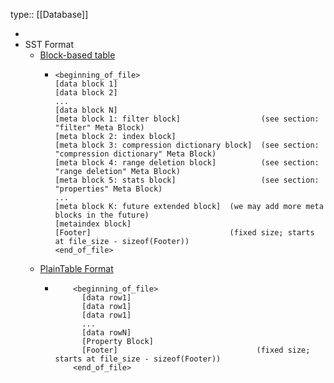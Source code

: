 type:: [[Database]]

-
- SST Format
	- [Block-based table](https://github.com/facebook/rocksdb/wiki/Rocksdb-BlockBasedTable-Format)
		- ```text
		  <beginning_of_file>
		  [data block 1]
		  [data block 2]
		  ...
		  [data block N]
		  [meta block 1: filter block]                  (see section: "filter" Meta Block)
		  [meta block 2: index block]
		  [meta block 3: compression dictionary block]  (see section: "compression dictionary" Meta Block)
		  [meta block 4: range deletion block]          (see section: "range deletion" Meta Block)
		  [meta block 5: stats block]                   (see section: "properties" Meta Block)
		  ...
		  [meta block K: future extended block]  (we may add more meta blocks in the future)
		  [metaindex block]
		  [Footer]                               (fixed size; starts at file_size - sizeof(Footer))
		  <end_of_file>
		  ```
	- [PlainTable Format](https://github.com/facebook/rocksdb/wiki/PlainTable-Format)
		- ```text
		      <beginning_of_file>
		        [data row1]
		        [data row1]
		        [data row1]
		        ...
		        [data rowN]
		        [Property Block]
		        [Footer]                               (fixed size; starts at file_size - sizeof(Footer))
		      <end_of_file>
		  ```